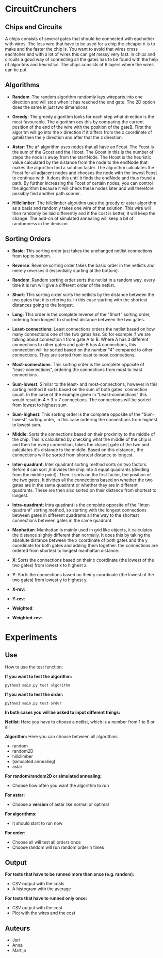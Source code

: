 # CircuitCrunchers

## Chips and Circuits

A chips consists of several gates that should be connected with eachother with wires. The less wire that have to be 
used for a chip the cheaper it is to make and the faster the chip is. You want to avoid that wires cross eachtoher 
and with a lot of wires this can get messy very fast. In chips and circuits a good way of connecting all the gates 
has to be found with the help of algoritms and heuristics. The chips consists of 8 layers where the wires can be put. 

## Algorithms ##
- **Random**: The random algorithm randomly lays wireparts into one direction and will stop when it has reached the end gate. The 2D option does the same in just two dimensions

- **Greedy**: The greedy algorithm looks for each step what direction is the most favourable. The algorithm oes this by comparing the current position of the end of the wire with the position of the gateB. First the algoritm will go into the x direction if it differs from the x coordinate of gateB then the y direction and after that the z direction.


- **Astar**: The a* algorithm uses nodes that all have an Fcost. The Fcost is the sum of the Gcost and the Hcost. The Gcost in this is the number of steps the node is away from the startNode. The Hcost is the heuristic value calculated by the distance from the node to the endNode that makes the algorithm find a solution faster. The algorithm calculates the Fcost for all adjacent nodes and chooses the node with the lowest Fcost to continue with. It does this until it finds the endNode and thus found a path. By further increasing the Fcost of certain nodes, you can control the algorithm because it will check these nodes later and will therefore possibly find another path sooner.

- **Hillclimber**: The hillclimber algotithm uses the greedy or astar algorithm as a basis and randomly takes one wire of that solution. This wire will then randomly be laid differently and if the cost is better, it will keep the change. The add-on of simulated annealing will keep a bit of randomness in the decision.

## Sorting Orders ##
- **Basic**: This sorting order just takes the unchanged netlist connections from top to bottom.
  
- **Reverse**: Reverse sorting order takes the basic order in the netlists and merely reverses it (essentially starting at the bottom).
  
- **Random**: Random sorting order sorts the netlist in a random way, every time it is run will give a different order of the netlist.
  
- **Short**: This sorting order sorts the netlists by the distance between the two gates that it is refering to. In this case starting with the shortest distances going to the longest.
 
- **Long**: This order is the complete reverse of the "Short" sorting order, ordering from longest to shortest distance between the two gates.
  
- **Least-connections**: Least connections orders the netlist based on how many connections one of the two gates has. So for example if we are talking about connection 1 from gate A to B. Where A has 3 different connections to other gates and gate B has 4 connections, this connection will be sorted based on the number "4" compared to other connections. They are sorted from least to most connections.
  
- **Most-connections**: This sorting order is the complete opposite of "least-connections", ordering the connections from most to least connections.
  
- **Sum-lowest**: Similar to the least- and most-connections, however in this sorting method it sorts based on the sum of both gates' connection count. In the case of the example given in "Least-connections" this would result in 4 + 3 = 7 connections. The connections will be sorted from lowest to highest sum.
  
- **Sum-highest**: This sorting order is the complete opposite of the "Sum-lowest" sorting order, in this case ordering the connections from highest to lowest sum.
  
- **Middle**: Sorts the connections based on their proximity to the middle of the chip. This is calculated by checking what the middle of the chip is and then for every connection, takes the closest gate of the two and calculates it's distance to the middle. Based on this distance , the connections will be sorted from shortest distance to longest.
  
- **Inter-quadrant**: Inter quadrant sorting method sorts on two factors. Before it can sort ,it divides the chip into 4 equal quadrants (dividing from the middle point). Then it sorts on the first factor, the position of the two gates. It divides all the connections based on whether the two gates are in the same quadrant or whether they are in different quadrants. These are then also sorted on their distance from shortest to longest.
  
- **Intra-quadrant**: Intra quadrant is the complete opposite of the "Inter-quadrant" sorting method, so starting with the longest connections between gates in different quadrants all the way to the shortest connections between gates in the same quadrant.
  
- **Manhattan**: Manhattan is mainly used in grid like objects, it calculates the distance slightly different than normally. It does this by taking the absolute distance between the x coordinate of both gates and the y coordinate for both gates and adding them together. the connections are ordered from shortest to longest manhattan distance.
  
- **X**: Sorts the connections based on their x coordinate (the lowest of the two gates) from lowest x to highest x.
  
- **Y**: Sorts the connections based on their y coordinate (the lowest of the two gates) from lowest y to highest y.
  
- **X-rev**:
- **Y-rev**:
- **Weighted**:
- **Weighted-rev**:


# Experiments

## Use
How to use the test function:
 
**If you want to test the algorithm:**
```shell
python3 main.py test algorithm
```

**If you want to test the order:**
```shell
python3 main.py test order
```

**In both cases you will be asked to input different things:**

**Netlist**: Here you have to choose a netlist, which is a number from 1 to 9 or all

**Algorithm:** Here you can choose between all algorithms:

- random
- random2D
- hillclimber
- (simulated annealing)
- astar

**For random/random2D or simulated annealing:** 
- Choose how often you want the algorithm to run

**For astar:** 
- Choose a **version** of astar like normal or optimal

**For algorithms**:
- It should start to run now

**For order**:
- Choose all will test all orders once
- Choose random will run random order n times 


## Output
**For tests that have to be runned more than once (e.g. random):**

- CSV output with the costs
- A histogram with the average 

**For tests that have to runned only once:**

- CSV output with the cost 
- Plot with the wires and the cost

## Auteurs

- Juri
- Anna
- Martijn

